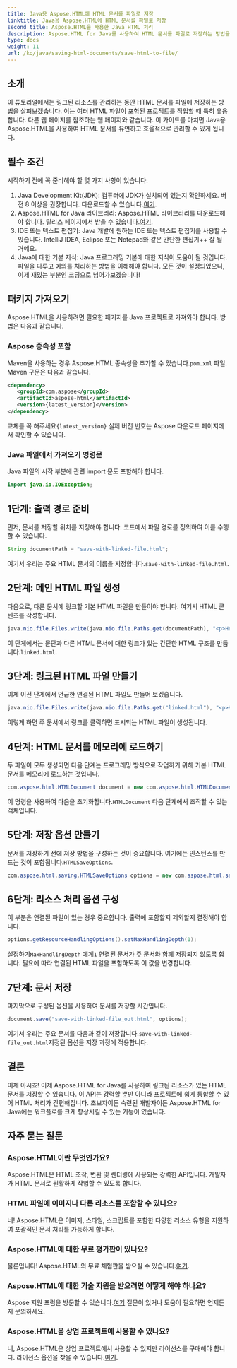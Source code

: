 ```yaml
---
title: Java용 Aspose.HTML에 HTML 문서를 파일로 저장
linktitle: Java용 Aspose.HTML에 HTML 문서를 파일로 저장
second_title: Aspose.HTML을 사용한 Java HTML 처리
description: Aspose.HTML for Java를 사용하여 HTML 문서를 파일로 저장하는 방법을 알아보세요. 이는 여러 개의 링크된 리소스를 손쉽게 처리하는 데 적합합니다.
type: docs
weight: 11
url: /ko/java/saving-html-documents/save-html-to-file/
---
```

## 소개
이 튜토리얼에서는 링크된 리소스를 관리하는 동안 HTML 문서를 파일에 저장하는 방법을 살펴보겠습니다. 이는 여러 HTML 파일이 포함된 프로젝트를 작업할 때 특히 유용합니다. 다른 웹 페이지를 참조하는 웹 페이지와 같습니다. 이 가이드를 마치면 Java용 Aspose.HTML을 사용하여 HTML 문서를 유연하고 효율적으로 관리할 수 있게 됩니다.
## 필수 조건
시작하기 전에 꼭 준비해야 할 몇 가지 사항이 있습니다.
1.  Java Development Kit(JDK): 컴퓨터에 JDK가 설치되어 있는지 확인하세요. 버전 8 이상을 권장합니다. 다운로드할 수 있습니다.[여기](https://www.oracle.com/java/technologies/javase-jdk11-downloads.html).
2.  Aspose.HTML for Java 라이브러리: Aspose.HTML 라이브러리를 다운로드해야 합니다. 릴리스 페이지에서 받을 수 있습니다.[여기](https://releases.aspose.com/html/java/).
3. IDE 또는 텍스트 편집기: Java 개발에 원하는 IDE 또는 텍스트 편집기를 사용할 수 있습니다. IntelliJ IDEA, Eclipse 또는 Notepad와 같은 간단한 편집기++ 잘 될 거예요.
4. Java에 대한 기본 지식: Java 프로그래밍 기본에 대한 지식이 도움이 될 것입니다. 파일을 다루고 예외를 처리하는 방법을 이해해야 합니다.
모든 것이 설정되었으니, 이제 재밌는 부분인 코딩으로 넘어가보겠습니다!
## 패키지 가져오기
Aspose.HTML을 사용하려면 필요한 패키지를 Java 프로젝트로 가져와야 합니다. 방법은 다음과 같습니다.
### Aspose 종속성 포함
 Maven을 사용하는 경우 Aspose.HTML 종속성을 추가할 수 있습니다.`pom.xml` 파일. Maven 구문은 다음과 같습니다.
```xml
<dependency>
   <groupId>com.aspose</groupId>
   <artifactId>aspose-html</artifactId>
   <version>{latest_version}</version>
</dependency>
```
 교체를 꼭 해주세요`{latest_version}` 실제 버전 번호는 Aspose 다운로드 페이지에서 확인할 수 있습니다.
### Java 파일에서 가져오기 명령문
Java 파일의 시작 부분에 관련 import 문도 포함해야 합니다.
```java
import java.io.IOException;
```

## 1단계: 출력 경로 준비
먼저, 문서를 저장할 위치를 지정해야 합니다. 코드에서 파일 경로를 정의하여 이를 수행할 수 있습니다.
```java
String documentPath = "save-with-linked-file.html";
```
 여기서 우리는 주요 HTML 문서의 이름을 지정합니다.`save-with-linked-file.html`.
## 2단계: 메인 HTML 파일 생성
다음으로, 다른 문서에 링크할 기본 HTML 파일을 만들어야 합니다. 여기서 HTML 콘텐츠를 작성합니다.
```java
java.nio.file.Files.write(java.nio.file.Paths.get(documentPath), "<p>Hello World!</p><a href='linked.html'>linked file</a>".getBytes());
```
 이 단계에서는 문단과 다른 HTML 문서에 대한 링크가 있는 간단한 HTML 구조를 만듭니다.`linked.html`.
## 3단계: 링크된 HTML 파일 만들기
이제 이전 단계에서 언급한 연결된 HTML 파일도 만들어 보겠습니다.
```java
java.nio.file.Files.write(java.nio.file.Paths.get("linked.html"), "<p>Hello linked file!</p>".getBytes());
```
이렇게 하면 주 문서에서 링크를 클릭하면 표시되는 HTML 파일이 생성됩니다.
## 4단계: HTML 문서를 메모리에 로드하기
두 파일이 모두 생성되면 다음 단계는 프로그래밍 방식으로 작업하기 위해 기본 HTML 문서를 메모리에 로드하는 것입니다.
```java
com.aspose.html.HTMLDocument document = new com.aspose.html.HTMLDocument(documentPath);
```
 이 명령을 사용하여 다음을 초기화합니다.`HTMLDocument` 다음 단계에서 조작할 수 있는 객체입니다.
## 5단계: 저장 옵션 만들기
문서를 저장하기 전에 저장 방법을 구성하는 것이 중요합니다. 여기에는 인스턴스를 만드는 것이 포함됩니다.`HTMLSaveOptions`.
```java
com.aspose.html.saving.HTMLSaveOptions options = new com.aspose.html.saving.HTMLSaveOptions();
```
## 6단계: 리소스 처리 옵션 구성
이 부분은 연결된 파일이 있는 경우 중요합니다. 출력에 포함할지 제외할지 결정해야 합니다. 
```java
options.getResourceHandlingOptions().setMaxHandlingDepth(1);
```
 설정하기`MaxHandlingDepth` 에게`1` 연결된 문서가 주 문서와 함께 저장되지 않도록 합니다. 필요에 따라 연결된 HTML 파일을 포함하도록 이 값을 변경합니다.
## 7단계: 문서 저장
마지막으로 구성된 옵션을 사용하여 문서를 저장할 시간입니다.
```java
document.save("save-with-linked-file_out.html", options);
```
 여기서 우리는 주요 문서를 다음과 같이 저장합니다.`save-with-linked-file_out.html`지정된 옵션을 저장 과정에 적용합니다.
## 결론
이제 아시죠! 이제 Aspose.HTML for Java를 사용하여 링크된 리소스가 있는 HTML 문서를 저장할 수 있습니다. 이 API는 강력할 뿐만 아니라 프로젝트에 쉽게 통합할 수 있어 HTML 처리가 간편해집니다. 초보자이든 숙련된 개발자이든 Aspose.HTML for Java에는 워크플로를 크게 향상시킬 수 있는 기능이 있습니다.
## 자주 묻는 질문
### Aspose.HTML이란 무엇인가요?  
Aspose.HTML은 HTML 조작, 변환 및 렌더링에 사용되는 강력한 API입니다. 개발자가 HTML 문서로 원활하게 작업할 수 있도록 합니다.
### HTML 파일에 이미지나 다른 리소스를 포함할 수 있나요?  
네! Aspose.HTML은 이미지, 스타일, 스크립트를 포함한 다양한 리소스 유형을 지원하여 포괄적인 문서 처리를 가능하게 합니다.
### Aspose.HTML에 대한 무료 평가판이 있나요?  
 물론입니다! Aspose.HTML의 무료 체험판을 받으실 수 있습니다.[여기](https://releases.aspose.com/).
### Aspose.HTML에 대한 기술 지원을 받으려면 어떻게 해야 하나요?  
 Aspose 지원 포럼을 방문할 수 있습니다.[여기](https://forum.aspose.com/c/html/29) 질문이 있거나 도움이 필요하면 언제든지 문의하세요.
### Aspose.HTML을 상업 프로젝트에 사용할 수 있나요?  
네, Aspose.HTML은 상업 프로젝트에서 사용할 수 있지만 라이선스를 구매해야 합니다. 라이선스 옵션을 찾을 수 있습니다.[여기](https://purchase.aspose.com/buy).
